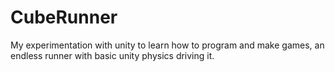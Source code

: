 # CubeRunner
My experimentation with unity to learn how to program and make games, an endless runner with basic unity physics driving it.
